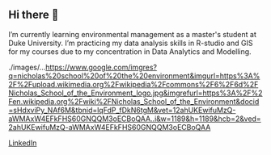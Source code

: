 ## Hi there 👋

I’m currently learning environmental management as a master's student at Duke 
University. I’m practicing my data analysis skills in R-studio and GIS for my 
courses due to my concentration in Data Analytics and Modelling. 

./images/...https://www.google.com/imgres?q=nicholas%20school%20of%20the%20environment&imgurl=https%3A%2F%2Fupload.wikimedia.org%2Fwikipedia%2Fcommons%2F6%2F6d%2FNicholas_School_of_the_Environment_logo.jpg&imgrefurl=https%3A%2F%2Fen.wikipedia.org%2Fwiki%2FNicholas_School_of_the_Environment&docid=sHdxviPy_NAf6M&tbnid=lqFdP_fDkN6tgM&vet=12ahUKEwifuMzQ-aWMAxW4EFkFHS60GNQQM3oECBoQAA..i&w=1189&h=1189&hcb=2&ved=2ahUKEwifuMzQ-aWMAxW4EFkFHS60GNQQM3oECBoQAA

[LinkedIn](https://www.linkedin.com/in/rachel-williams-013681279)


<!--
**Rachel-W-env/Rachel-W-env** is a ✨ _special_ ✨ repository because its `README.md` (this file) appears on your GitHub profile.

Here are some ideas to get you started:

- 🔭 I’m currently working on learning data analysis skills in R-studio and GIS for my courses. 
- 🌱 I’m currently learning environmental management as a master's student at Duke University. 
- [git_repositor](https://github.com/Rachel-W-env/Rachel-W-env)
